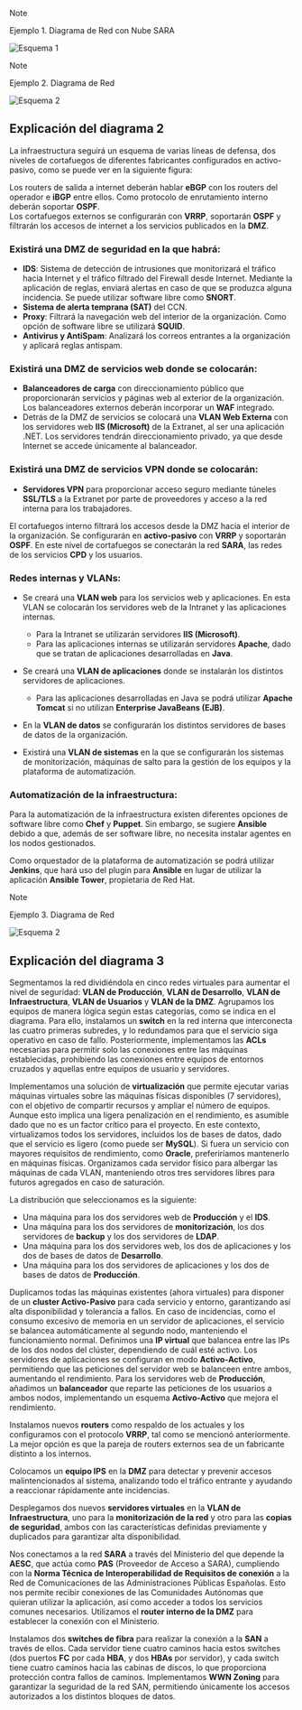 > [!NOTE]
> Ejemplo 1. Diagrama de Red con Nube SARA

![Esquema 1](../../img/Diagrama_de_red_nube_sara.webp)


> [!NOTE]
> Ejemplo 2. Diagrama de Red

![Esquema 2](../../img/esquema_red.webp)

## Explicación del diagrama 2 <!-- {docsify-ignore} -->

La infraestructura seguirá un esquema de varias líneas de defensa, dos niveles de cortafuegos de diferentes fabricantes configurados en activo-pasivo, como se puede ver en la siguiente figura:

Los routers de salida a internet deberán hablar **eBGP** con los routers del operador e **iBGP** entre ellos. Como protocolo de enrutamiento interno deberán soportar **OSPF**.  
Los cortafuegos externos se configurarán con **VRRP**, soportarán **OSPF** y filtrarán los accesos de internet a los servicios publicados en la **DMZ**.

### Existirá una DMZ de seguridad en la que habrá: <!-- {docsify-ignore} -->

- **IDS**: Sistema de detección de intrusiones que monitorizará el tráfico hacia Internet y el tráfico filtrado del Firewall desde Internet. Mediante la aplicación de reglas, enviará alertas en caso de que se produzca alguna incidencia. Se puede utilizar software libre como **SNORT**.
- **Sistema de alerta temprana (SAT)** del CCN.
- **Proxy**: Filtrará la navegación web del interior de la organización. Como opción de software libre se utilizará **SQUID**.
- **Antivirus y AntiSpam**: Analizará los correos entrantes a la organización y aplicará reglas antispam.

### Existirá una DMZ de servicios web donde se colocarán: <!-- {docsify-ignore} -->

- **Balanceadores de carga** con direccionamiento público que proporcionarán servicios y páginas web al exterior de la organización. Los balanceadores externos deberán incorporar un **WAF** integrado.
- Detrás de la DMZ de servicios se colocará una **VLAN Web Externa** con los servidores web **IIS (Microsoft)** de la Extranet, al ser una aplicación .NET. Los servidores tendrán direccionamiento privado, ya que desde Internet se accede únicamente al balanceador.

### Existirá una DMZ de servicios VPN donde se colocarán: <!-- {docsify-ignore} -->

- **Servidores VPN** para proporcionar acceso seguro mediante túneles **SSL/TLS** a la Extranet por parte de proveedores y acceso a la red interna para los trabajadores.

El cortafuegos interno filtrará los accesos desde la DMZ hacia el interior de la organización. Se configurarán en **activo-pasivo** con **VRRP** y soportarán **OSPF**. En este nivel de cortafuegos se conectarán la red **SARA**, las redes de los servicios **CPD** y los usuarios.

### Redes internas y VLANs: <!-- {docsify-ignore} -->

- Se creará una **VLAN web** para los servicios web y aplicaciones. En esta VLAN se colocarán los servidores web de la Intranet y las aplicaciones internas.  
  - Para la Intranet se utilizarán servidores **IIS (Microsoft)**.
  - Para las aplicaciones internas se utilizarán servidores **Apache**, dado que se tratan de aplicaciones desarrolladas en **Java**.

- Se creará una **VLAN de aplicaciones** donde se instalarán los distintos servidores de aplicaciones.  
  - Para las aplicaciones desarrolladas en Java se podrá utilizar **Apache Tomcat** si no utilizan **Enterprise JavaBeans (EJB)**.

- En la **VLAN de datos** se configurarán los distintos servidores de bases de datos de la organización.

- Existirá una **VLAN de sistemas** en la que se configurarán los sistemas de monitorización, máquinas de salto para la gestión de los equipos y la plataforma de automatización.

### Automatización de la infraestructura: <!-- {docsify-ignore} -->

Para la automatización de la infraestructura existen diferentes opciones de software libre como **Chef** y **Puppet**. Sin embargo, se sugiere **Ansible** debido a que, además de ser software libre, no necesita instalar agentes en los nodos gestionados.

Como orquestador de la plataforma de automatización se podrá utilizar **Jenkins**, que hará uso del plugin para **Ansible** en lugar de utilizar la aplicación **Ansible Tower**, propietaria de Red Hat.

> [!NOTE]
> Ejemplo 3. Diagrama de Red

![Esquema 2](../../img/esquema_red2.webp)

## Explicación del diagrama 3 <!-- {docsify-ignore} -->

Segmentamos la red dividiéndola en cinco redes virtuales para aumentar el nivel de seguridad: **VLAN de Producción**, **VLAN de Desarrollo**, **VLAN de Infraestructura**, **VLAN de Usuarios** y **VLAN de la DMZ**. Agrupamos los equipos de manera lógica según estas categorías, como se indica en el diagrama. Para ello, instalamos un **switch** en la red interna que interconecta las cuatro primeras subredes, y lo redundamos para que el servicio siga operativo en caso de fallo. Posteriormente, implementamos las **ACLs** necesarias para permitir solo las conexiones entre las máquinas establecidas, prohibiendo las conexiones entre equipos de entornos cruzados y aquellas entre equipos de usuario y servidores.

Implementamos una solución de **virtualización** que permite ejecutar varias máquinas virtuales sobre las máquinas físicas disponibles (7 servidores), con el objetivo de compartir recursos y ampliar el número de equipos. Aunque esto implica una ligera penalización en el rendimiento, es asumible dado que no es un factor crítico para el proyecto. En este contexto, virtualizamos todos los servidores, incluidos los de bases de datos, dado que el servicio es ligero (como puede ser **MySQL**). Si fuera un servicio con mayores requisitos de rendimiento, como **Oracle**, preferiríamos mantenerlo en máquinas físicas. Organizamos cada servidor físico para albergar las máquinas de cada VLAN, manteniendo otros tres servidores libres para futuros agregados en caso de saturación.

La distribución que seleccionamos es la siguiente:
- Una máquina para los dos servidores web de **Producción** y el **IDS**.
- Una máquina para los dos servidores de **monitorización**, los dos servidores de **backup** y los dos servidores de **LDAP**.
- Una máquina para los dos servidores web, los dos de aplicaciones y los dos de bases de datos de **Desarrollo**.
- Una máquina para los dos servidores de aplicaciones y los dos de bases de datos de **Producción**.

Duplicamos todas las máquinas existentes (ahora virtuales) para disponer de un **cluster Activo-Pasivo** para cada servicio y entorno, garantizando así alta disponibilidad y tolerancia a fallos. En caso de incidencias, como el consumo excesivo de memoria en un servidor de aplicaciones, el servicio se balancea automáticamente al segundo nodo, manteniendo el funcionamiento normal. Definimos una **IP virtual** que balancea entre las IPs de los dos nodos del clúster, dependiendo de cuál esté activo. Los servidores de aplicaciones se configuran en modo **Activo-Activo**, permitiendo que las peticiones del servidor web se balanceen entre ambos, aumentando el rendimiento. Para los servidores web de **Producción**, añadimos un **balanceador** que reparte las peticiones de los usuarios a ambos nodos, implementando un esquema **Activo-Activo** que mejora el rendimiento.

Instalamos nuevos **routers** como respaldo de los actuales y los configuramos con el protocolo **VRRP**, tal como se mencionó anteriormente. La mejor opción es que la pareja de routers externos sea de un fabricante distinto a los internos.

Colocamos un **equipo IPS** en la **DMZ** para detectar y prevenir accesos malintencionados al sistema, analizando todo el tráfico entrante y ayudando a reaccionar rápidamente ante incidencias.

Desplegamos dos nuevos **servidores virtuales** en la **VLAN de Infraestructura**, uno para la **monitorización de la red** y otro para las **copias de seguridad**, ambos con las características definidas previamente y duplicados para garantizar alta disponibilidad.

Nos conectamos a la red **SARA** a través del Ministerio del que depende la **AESC**, que actúa como **PAS** (Proveedor de Acceso a SARA), cumpliendo con la **Norma Técnica de Interoperabilidad de Requisitos de conexión** a la Red de Comunicaciones de las Administraciones Públicas Españolas. Esto nos permite recibir conexiones de las Comunidades Autónomas que quieran utilizar la aplicación, así como acceder a todos los servicios comunes necesarios. Utilizamos el **router interno de la DMZ** para establecer la conexión con el Ministerio.

Instalamos dos **switches de fibra** para realizar la conexión a la **SAN** a través de ellos. Cada servidor tiene cuatro caminos hacia estos switches (dos puertos **FC** por cada **HBA**, y dos **HBAs** por servidor), y cada switch tiene cuatro caminos hacia las cabinas de discos, lo que proporciona protección contra fallos de caminos. Implementamos **WWN Zoning** para garantizar la seguridad de la red SAN, permitiendo únicamente los accesos autorizados a los distintos bloques de datos.

